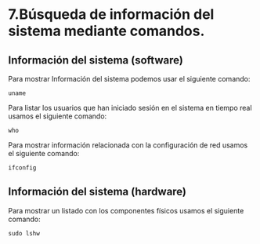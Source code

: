 # 7.Búsqueda de información del sistema mediante comandos.

## Información del sistema (software)

Para mostrar Información del sistema podemos usar el siguiente comando:

	uname

Para listar los usuarios que han iniciado sesión en el sistema en tiempo real usamos el siguiente comando:

	who

Para mostrar información relacionada con la configuración de red usamos el siguiente comando:
	
	ifconfig
	
## Información del sistema (hardware)

Para mostrar un listado con los componentes físicos usamos el siguiente comando:

	sudo lshw	
